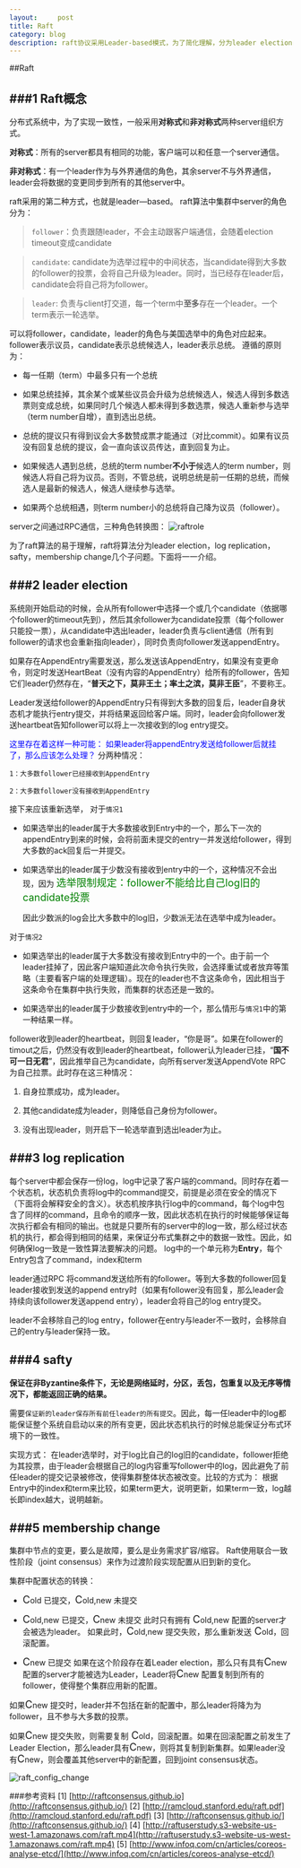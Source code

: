 ```yaml
---
layout:     post
title: Raft
category: blog
description: raft协议采用Leader-based模式，为了简化理解，分为leader election，log replication，safty，membership 四个过程。
---
```


##Raft

###1 Raft概念
----------------------------------------
分布式系统中，为了实现一致性，一般采用**对称式**和**非对称式**两种server组织方式。

**对称式**：所有的server都具有相同的功能，客户端可以和任意一个server通信。

**非对称式**：有一个leader作为与外界通信的角色，其余server不与外界通信，leader会将数据的变更同步到所有的其他server中。

raft采用的第二种方式，也就是leader—based。
raft算法中集群中server的角色分为：

>`follower`：负责跟随leader，不会主动跟客户端通信，会随着election timeout变成candidate

>`candidate`: candidate为选举过程中的中间状态，当candidate得到大多数的follower的投票，会将自己升级为leader。同时，当已经存在leader后，candidate会将自己将为follower。

>`leader`: 负责与client打交道，每一个term中**至多**存在一个leader。一个term表示一轮选举。

可以将follower，candidate，leader的角色与美国选举中的角色对应起来。
follower表示议员，candidate表示总统候选人，leader表示总统。
遵循的原则为：
+ 每一任期（term）中最多只有一个总统

+ 如果总统挂掉，其余某个或某些议员会升级为总统候选人，候选人得到多数选票则变成总统，如果同时几个候选人都未得到多数选票，候选人重新参与选举（term number自增），直到选出总统。

+ 总统的提议只有得到议会大多数赞成票才能通过（对比commit）。如果有议员没有回复总统的提议，会一直向该议员传达，直到回复为止。

+ 如果候选人遇到总统，总统的term number**不小于**候选人的term number，则候选人将自己将为议员。否则，不管总统，说明总统是前一任期的总统，而候选人是最新的候选人，候选人继续参与选举。

+ 如果两个总统相遇，则term number小的总统将自己降为议员（follower）。

server之间通过RPC通信，三种角色转换图：
![raftrole](/images/raft/raftrole.png)


为了raft算法的易于理解，raft将算法分为leader election，log replication，safty，membership change几个子问题。下面将一一介绍。

###2 **leader election**
------------------------------------
系统刚开始启动的时候，会从所有follower中选择一个或几个candidate（依据哪个follower的timeout先到），然后其余follower为candidate投票（每个follower只能投一票），从candidate中选出leader，leader负责与client通信（所有到follower的请求也会重新指向leader），同时负责向follower发送appendEntry。

如果存在AppendEntry需要发送，那么发送该AppendEntry，如果没有变更命令，则定时发送HeartBeat（没有内容的AppendEntry）给所有的follower，告知它们leader仍然存在，“**普天之下，莫非王土；率土之滨，莫非王臣**”，不要称王。

Leader发送给follower的AppendEntry只有得到大多数的回复后，leader自身状态机才能执行entry提交，并将结果返回给客户端。同时，leader会向follower发送heartbeat告知follower可以将上一次接收到的log entry提交。

<font color="blue">这里存在着这样一种可能：
如果leader将appendEntry发送给follower后就挂了，那么应该怎么处理？</font>
分两种情况：

`1：大多数follower已经接收到AppendEntry`

`2：大多数follower没有接收到AppendEntry`

接下来应该重新选举，
对于`情况1`

+ 如果选举出的leader属于大多数接收到Entry中的一个，那么下一次的appendEntry到来的时候，会将前面未提交的entry一并发送给follower，得到大多数的ack回复后一并提交。

+ 如果选举出的leader属于少数没有接收到entry中的一个，这种情况不会出现，因为
<font size="4" color="green">选举限制规定：</font><font size="4" color="green">follower不能给比自己log旧的candidate投票</font>

	因此少数派的log会比大多数中的log旧，少数派无法在选举中成为leader。

对于`情况2`

+ 如果选举出的leader属于大多数没有接收到Entry中的一个。由于前一个leader挂掉了，因此客户端知道此次命令执行失败，会选择重试或者放弃等策略（主要看客户端的处理逻辑）。现在的leader也不含这条命令，因此相当于这条命令在集群中执行失败，而集群的状态还是一致的。

+  如果选举出的leader属于少数接收到entry中的一个，那么情形与`情况1`中的第一种结果一样。


follower收到leader的heartbeat，则回复leader，“你是哥”。如果在follower的timout之后，仍然没有收到leader的heartbeat，follower认为leader已挂，“**国不可一日无君**”，因此推举自己为candidate，向所有server发送AppendVote RPC为自己拉票。此时存在这三种情况：

1. 自身拉票成功，成为leader。

2. 其他candidate成为leader，则降低自己身份为follower。

3. 没有出现leader，则开启下一轮选举直到选出leader为止。


###3 **log replication**
---------------------------------
每个server中都会保存一份log，log中记录了客户端的command。同时存在着一个状态机，状态机负责将log中的command提交，前提是必须在安全的情况下（下面将会解释安全的含义）。状态机按序执行log中的command，每个log中包含了同样的command，且命令的顺序一致，因此状态机在执行的时候能够保证每次执行都会有相同的输出。也就是只要所有的server中的log一致，那么经过状态机的执行，都会得到相同的结果，来保证分布式集群之中的数据一致性。因此，如何确保log一致是一致性算法要解决的问题。
log中的一个单元称为**Entry**，每个Entry包含了command，index和term

leader通过RPC 将command发送给所有的follower。等到大多数的follower回复leader接收到发送的append entry时（如果有follower没有回复，那么leader会持续向该follower发送append entry），leader会将自己的log entry提交。

leader不会移除自己的log entry，follower在entry与leader不一致时，会移除自己的entry与leader保持一致。

###4 **safty**
------------------------------------------
**保证在非Byzantine条件下，无论是网络延时，分区，丢包，包重复以及无序等情况下，都能返回正确的结果。**

需要`保证新的leader保存所有前任leader的所有提交`。因此，每一任leader中的log都能保证整个系统自启动以来的所有变更，因此状态机执行的时候总能保证分布式环境下的一致性。

实现方式：
在leader选举时，对于log比自己的log旧的candidate，follower拒绝为其投票，由于leader会根据自己的log内容重写follower中的log，因此避免了前任leader的提交记录被修改，使得集群整体状态被改变。比较的方式为：
根据Entry中的index和term来比较，如果term更大，说明更新，如果term一致，log越长即index越大，说明越新。



###5 **membership change**
----------------------------------------
集群中节点的变更，要么是故障，要么是业务需求扩容/缩容。
Raft使用联合一致性阶段（joint consensus）来作为过渡阶段实现配置从旧到新的变化。


集群中配置状态的转换：

+  <font size="4"> C</font>old 已提交，<font size="4">C</font>old,new 未提交

+  <font size="4">C</font>old,new 已提交，<font size="4">C</font>new 未提交
 此时只有拥有 <font size="4">C</font>old,new 配置的server才会被选为leader。
 如果此时，<font size="4">C</font>old,new 提交失败，那么重新发送<font size="4"> C</font>old，回滚配置。

+  <font size="4">C</font>new 已提交 
 如果在这个阶段存在着Leader election，那么只有具有<font size="4">C</font>new 配置的server才能被选为Leader，Leader将<font size="4">C</font>new 配置复制到所有的follower，使得整个集群应用新的配置。
 
 如果<font size="4">C</font>new 提交时，leader并不包括在新的配置中，那么leader将降为为follower，且不参与大多数的投票。

 如果<font size="4">C</font>new  提交失败，则需要复制<font size="4"> C</font>old，回滚配置。如果在回滚配置之前发生了Leader Election，那么leader具有<font size="4">C</font>new，则将其复制到新集群。如果leader没有<font size="4">C</font>new，则会覆盖其他server中的新配置，回到joint consensus状态。
 
 ![raft_config_change](/images/raft/raft_config_change.png)
 

###参考资料
[1] [http://raftconsensus.github.io](http://raftconsensus.github.io/)
[2] [http://ramcloud.stanford.edu/raft.pdf](http://ramcloud.stanford.edu/raft.pdf)
[3] [http://raftconsensus.github.io/](http://raftconsensus.github.io/)
[4] [http://raftuserstudy.s3-website-us-west-1.amazonaws.com/raft.mp4](http://raftuserstudy.s3-website-us-west-1.amazonaws.com/raft.mp4)
[5] [http://www.infoq.com/cn/articles/coreos-analyse-etcd/](http://www.infoq.com/cn/articles/coreos-analyse-etcd/)
